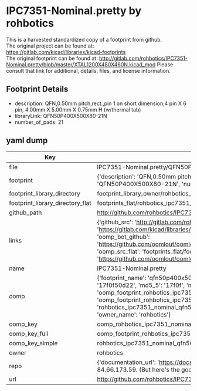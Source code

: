# IPC7351-Nominal.pretty by rohbotics  
This is a harvested standardized copy of a footprint from github.  
The original project can be found at:  
https://gitlab.com/kicad/libraries/kicad-footprints  
The original footprint can be found at:
http://gitlab.com/rohbotics/IPC7351-Nominal.pretty/blob/master/XTAL1200X480X460N.kicad_mod
Please consult that link for additional, details, files, and license information.  
## Footprint Details
* description: QFN,0.50mm pitch,rect.,pin 1 on short dimension;4 pin X 6 pin, 4.00mm X 5.00mm X 0.75mm H (w/thermal tab)  
* libraryLink: QFN50P400X500X80-21N  
* number_of_pads: 21  
## yaml dump  
| Key | Value |  
| --- | --- |  
| file | IPC7351-Nominal.pretty/QFN50P400X500X80-21N.kicad_mod |  
| footprint | {'description': 'QFN,0.50mm pitch,rect.,pin 1 on short dimension;4 pin X 6 pin, 4.00mm X 5.00mm X 0.75mm H (w/thermal tab)', 'libraryLink': 'QFN50P400X500X80-21N', 'number_of_pads': 21} |  
| footprint_library_directory | footprint_library_owner/rohbotics_IPC7351-Nominal.pretty |  
| footprint_library_directory_flat | footprints_flat/rohbotics_ipc7351_nominal_qfn50p400x500x80_21n/working |  
| github_path | http://github.com/rohbotics/IPC7351-Nominal.pretty/blob/master/QFN50P400X500X80-21N.kicad_mod |  
| links | {'github_src': 'http://gitlab.com/rohbotics/IPC7351-Nominal.pretty/blob/master/XTAL1200X480X460N.kicad_mod', 'github_src_repo': 'https://gitlab.com/kicad/libraries/kicad-footprints', 'oomp_bot': 'footprints/rohbotics_ipc7351_nominal_qfn50p400x500x80_21n/working', 'oomp_bot_github': 'https://github.com/oomlout/oomlout_oomp_footprint_bot/tree/main/footprints/rohbotics_ipc7351_nominal_qfn50p400x500x80_21n/working', 'oomp_src_flat': 'footprints_flat/footprints_flat/rohbotics_ipc7351_nominal_qfn50p400x500x80_21n/working', 'oomp_src_flat_github': 'https://github.com/oomlout/oomlout_oomp_footprint_src/tree/main/footprints_flat/rohbotics_ipc7351_nominal_qfn50p400x500x80_21n/working'} |  
| name | IPC7351-Nominal.pretty |  
| oomp | {'footprint_name': 'qfn50p400x500x80_21n', 'library_name': 'ipc7351_nominal', 'md5': '17f0f50d225206d16a1b129c792fd818', 'md5_10': '17f0f50d22', 'md5_5': '17f0f', 'md5_6': '17f0f5', 'oomp_key': 'oomp_rohbotics_ipc7351_nominal_qfn50p400x500x80_21n', 'oomp_key_extra': 'oomp_footprint_rohbotics_ipc7351_nominal_qfn50p400x500x80_21n', 'oomp_key_full': 'oomp_footprint_rohbotics_ipc7351_nominal_qfn50p400x500x80_21n_17f0f5', 'oomp_key_simple': 'rohbotics_ipc7351_nominal_qfn50p400x500x80_21n', 'original_filename': 'IPC7351-Nominal.pretty/QFN50P400X500X80-21N.kicad_mod', 'owner_name': 'rohbotics'} |  
| oomp_key | oomp_rohbotics_ipc7351_nominal_qfn50p400x500x80_21n |  
| oomp_key_full | oomp_footprint_rohbotics_ipc7351_nominal_qfn50p400x500x80_21n |  
| oomp_key_simple | rohbotics_ipc7351_nominal_qfn50p400x500x80_21n |  
| owner | rohbotics |  
| repo | {'documentation_url': 'https://docs.github.com/rest/overview/resources-in-the-rest-api#rate-limiting', 'message': "API rate limit exceeded for 84.66.173.59. (But here's the good news: Authenticated requests get a higher rate limit. Check out the documentation for more details.)"} |  
| url | http://github.com/rohbotics/IPC7351-Nominal.pretty |  

